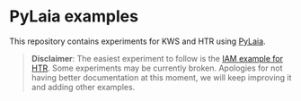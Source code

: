 # PyLaia examples

This repository contains experiments for KWS and HTR using [PyLaia](https://github.com/jpuigcerver/PyLaia).

> **Disclaimer**: The easiest experiment to follow is the [IAM example for HTR](iam-htr). Some experiments may be currently broken. Apologies for not having better documentation at this moment, we will keep improving it and adding other examples.
